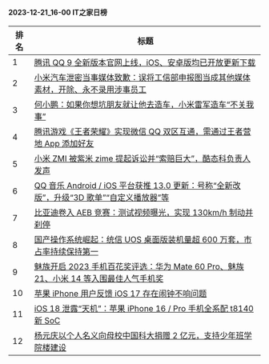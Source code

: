 #### 2023-12-21_16-00  IT之家日榜

| 排名 | 标题|
| --- | ---|
| 1 | [腾讯 QQ 9 全新版本官网上线，iOS、安卓版均已开放更新下载](https://www.ithome.com/0/740/538.htm) |
| 2 | [小米汽车泄密当事媒体致歉：误将工信部申报图当成其他媒体素材，开除、永不录用涉事员工](https://www.ithome.com/0/740/609.htm) |
| 3 | [何小鹏：如果你想坑朋友就让他去造车，小米雷军造车“不关我事”](https://www.ithome.com/0/740/597.htm) |
| 4 | [腾讯游戏《王者荣耀》实现微信 QQ 双区互通，需通过王者营地 App 添加好友](https://www.ithome.com/0/740/573.htm) |
| 5 | [小米 ZMI 被紫米 zime 提起诉讼并“索赔巨大”，酷态科负责人发声](https://www.ithome.com/0/740/622.htm) |
| 6 | [QQ 音乐 Android / iOS 平台获推 13.0 更新：号称“全新改版”，升级“3D 歌单”“自定义播放器”等](https://www.ithome.com/0/740/550.htm) |
| 7 | [比亚迪卷入 AEB 竞赛：测试视频曝光，实现 130km/h 制动并刹停](https://www.ithome.com/0/740/505.htm) |
| 8 | [国产操作系统崛起：统信 UOS 桌面版装机量超 600 万套，市占率持续保持第一](https://www.ithome.com/0/740/588.htm) |
| 9 | [魅族开启 2023 手机百花奖评选：华为 Mate 60 Pro、魅族 21、小米 14 等入围最佳人气手机奖](https://www.ithome.com/0/740/676.htm) |
| 10 | [苹果 iPhone 用户反馈 iOS 17 存在闹钟不响问题](https://www.ithome.com/0/740/510.htm) |
| 11 | [iOS 18 泄露“天机”：苹果 iPhone 16 / Pro 手机全系配 t8140 新 SoC](https://www.ithome.com/0/740/601.htm) |
| 12 | [杨元庆以个人名义向母校中国科大捐赠 2 亿元，支持少年班学院楼建设](https://www.ithome.com/0/740/575.htm) |

